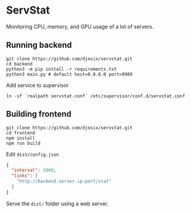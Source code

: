 # ServStat

Monitoring CPU, memory, and GPU usage of a lot of servers.

## Running backend

```shell
git clone https://github.com/djosix/servstat.git
cd backend
python3 -m pip install -r requirements.txt
python3 main.py # default host=0.0.0.0 port=9989
```

Add service to supervisor

```shell
ln -sf `realpath servstat.conf` /etc/supervisor/conf.d/servstat.conf
```

## Building frontend

```shell
git clone https://github.com/djosix/servstat.git
cd frontend
npm install
npm run build
```

Edit `dist/config.json`

```json
{
  "interval": 5000,
  "links": [
    "http://backend.server.ip:port/stat"
  ]
}
```

Serve the `dist/` folder using a web server.
